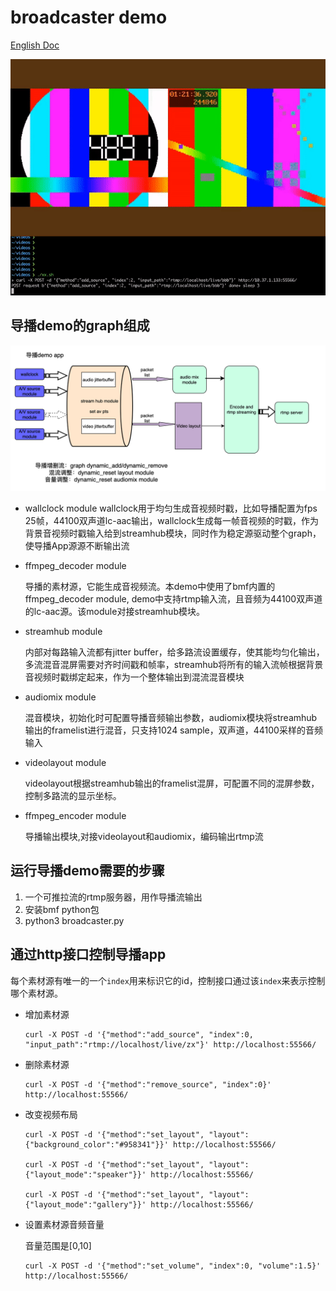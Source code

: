 # broadcaster demo

[English Doc](./readme.md)

![](./broadcaster.gif)

## 导播demo的graph组成

![](./broadcaster.png)

- wallclock module
    wallclock用于均匀生成音视频时戳，比如导播配置为fps 25帧，44100双声道lc-aac输出，wallclock生成每一帧音视频的时戳，作为背景音视频时戳输入给到streamhub模块，同时作为稳定源驱动整个graph，使导播App源源不断输出流

- ffmpeg_decoder module

    导播的素材源，它能生成音视频流。本demo中使用了bmf内置的ffmpeg_decoder module, demo中支持rtmp输入流，且音频为44100双声道的lc-aac源。该module对接streamhub模块。
    
- streamhub module

    内部对每路输入流都有jitter buffer，给多路流设置缓存，使其能均匀化输出，多流混音混屏需要对齐时间戳和帧率，streamhub将所有的输入流帧根据背景音视频时戳绑定起来，作为一个整体输出到混流混音模块

- audiomix module

    混音模块，初始化时可配置导播音频输出参数，audiomix模块将streamhub输出的framelist进行混音，只支持1024 sample，双声道，44100采样的音频输入

- videolayout module

    videolayout根据streamhub输出的framelist混屏，可配置不同的混屏参数，控制多路流的显示坐标。

- ffmpeg_encoder module

    导播输出模块,对接videolayout和audiomix，编码输出rtmp流


## 运行导播demo需要的步骤

1. 一个可推拉流的rtmp服务器，用作导播流输出
2. 安装bmf python包
3. python3 broadcaster.py

## 通过http接口控制导播app

每个素材源有唯一的一个`index`用来标识它的id，控制接口通过该`index`来表示控制哪个素材源。

- 增加素材源

    ```
    curl -X POST -d '{"method":"add_source", "index":0, "input_path":"rtmp://localhost/live/zx"}' http://localhost:55566/
    ```


- 删除素材源

    ```
    curl -X POST -d '{"method":"remove_source", "index":0}' http://localhost:55566/
    ```


- 改变视频布局

    ```
    curl -X POST -d '{"method":"set_layout", "layout":{"background_color":"#958341"}}' http://localhost:55566/

    curl -X POST -d '{"method":"set_layout", "layout":{"layout_mode":"speaker"}}' http://localhost:55566/

    curl -X POST -d '{"method":"set_layout", "layout":{"layout_mode":"gallery"}}' http://localhost:55566/
    ```

- 设置素材源音频音量

    音量范围是[0,10]

    ```
    curl -X POST -d '{"method":"set_volume", "index":0, "volume":1.5}' http://localhost:55566/
    ```
